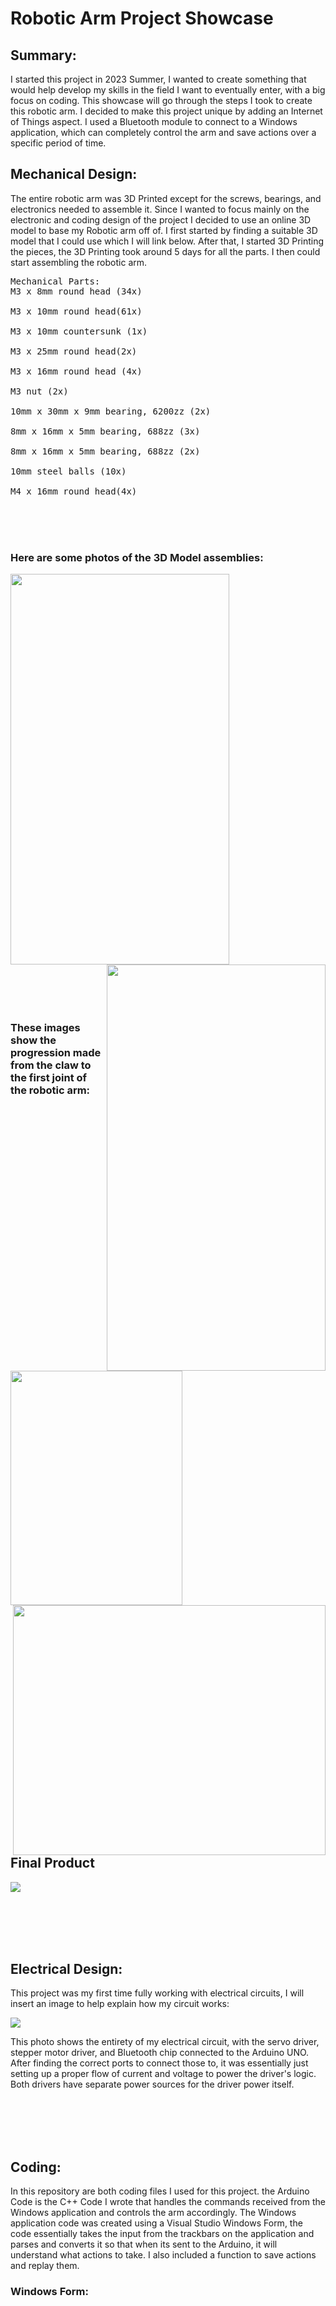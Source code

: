 # Robotic Arm Project Showcase
## Summary:
I started this project in 2023 Summer, I wanted to create something that would help develop my skills in the field I want to eventually enter, with a big focus on coding. This showcase will go through the steps I took to create this robotic arm. I decided
to make this project unique by adding an Internet of Things aspect. I used a Bluetooth module to connect to a Windows application, which can completely control the arm and save actions over a specific period of time. 

## Mechanical Design:
The entire robotic arm was 3D Printed except for the screws, bearings, and electronics needed to assemble it. Since I wanted to focus mainly on the electronic and coding design of the project I decided to use an online 3D model to base my Robotic arm off of.
I first started by finding a suitable 3D model that I could use which I will link below. After that, I started 3D Printing the pieces, the 3D Printing took around 5 days for all the parts. I then could start assembling the robotic arm.

<pre>Mechanical Parts:                                                          Electronic Parts:
M3 x 8mm round head (34x)                                                  Arduino Uno R3

M3 x 10mm round head(61x)                                                  A4988 Stepper Motor Driver

M3 x 10mm countersunk (1x)                                                 PCA9685 PWM Servo Driver

M3 x 25mm round head(2x)                                                   BB400 Solderless BreadBoard

M3 x 16mm round head (4x)                                                  Jumper Wires

M3 nut (2x)                                                                HC-05 Bluetooth Chip

10mm x 30mm x 9mm bearing, 6200zz (2x)                                     4.8V 2400mAh NiMH Battery

8mm x 16mm x 5mm bearing, 688zz (3x)                                       11.1V 2200mAh 35C 3S LiPo Battery

8mm x 16mm x 5mm bearing, 688zz (2x)                                       6 MG996R Servor Motors

10mm steel balls (10x)                                                     DC 4.0V 1.2A Stepper Motor

M4 x 16mm round head(4x)
</pre>

<br><br><br>
### Here are some photos of the 3D Model assemblies:

<image src="https://github.com/Bryanh002/Robotic-arm/assets/139603920/b8f6eafc-d0d6-46d4-91ea-c5f621b200da" width="350" height="625" align="top" align="left">
<image src="https://github.com/Bryanh002/Robotic-arm/assets/139603920/804deff8-dd3c-4b91-a91c-a836c73bb71d" width="350" height="650" align="right"> 
<br><br><br><br><br>




### These images show the progression made from the claw to the first joint of the robotic arm:


<image src="https://github.com/Bryanh002/Robotic-arm/assets/139603920/4f318afc-e834-4da9-b107-3b20a39063fd" width="275" height="375" align="top">
<image src="https://github.com/Bryanh002/Robotic-arm/assets/139603920/ccc58798-7d26-455c-949b-3f4e90435a09" width="500" height="400" align="right"> 

<br><br><br><br>
## Final Product
<kbd>
<image src="https://github.com/Bryanh002/Robotic-arm/assets/139603920/a83b80b4-6cf4-429d-b52a-60580ca7886d">
</kbd>

<br><br><br><br>

## Electrical Design:
This project was my first time fully working with electrical circuits, I will insert an image to help explain how my circuit works:

<kbd>
<image src="https://github.com/Bryanh002/Robotic-arm/assets/139603920/ab2e8af6-1ab4-425b-9570-6f144bbfcf38">
</kbd>

This photo shows the entirety of my electrical circuit, with the servo driver, stepper motor driver, and Bluetooth chip connected to the Arduino UNO. 
After finding the correct ports to connect those to, it was essentially just setting up a proper flow of current and voltage to power the driver's logic.
Both drivers have separate power sources for the driver power itself. 


<br><br><br><br>

## Coding:
In this repository are both coding files I used for this project. the Arduino Code is the C++ Code I wrote that handles the commands received from the Windows application and controls the arm accordingly.
The Windows application code was created using a Visual Studio Windows Form, the code essentially takes the input from the trackbars on the application and parses and converts it so that when its sent
to the Arduino, it will understand what actions to take. I also included a function to save actions and replay them.

### Windows Form:






